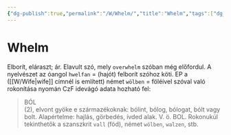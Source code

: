 ```yaml
---
{"dg-publish":true,"permalink":"/W/Whelm/","title":"Whelm","tags":["dg_uploaded"],"created":"2023-12-01T07:14","updated":"2023-12-01T07:14"}
---
```



# Whelm

Elborít, eláraszt; ár. Elavult szó, mely `overwhelm` szóban még előfordul. A nyelvészet az óangol `hwelfan` = (hajót) felborít szóhoz köti. EP a ([[W/Wife\|wife]] címnél is említett) német `wölben` = föléível szóval való rokonítása nyomán CzF idevágó adata hozható fel:  
> BÓL  
 (2), elvont gyöke e származékoknak: bólint, bólog, bólogat, bólt vagy bolt. Alapértelme: hajlás, görbedés, ívded alak. V. ö. BOL. Rokonukúl tekinthetők a szanszkrit `vall` (föd), német `wölben`, `walzen`, stb.  